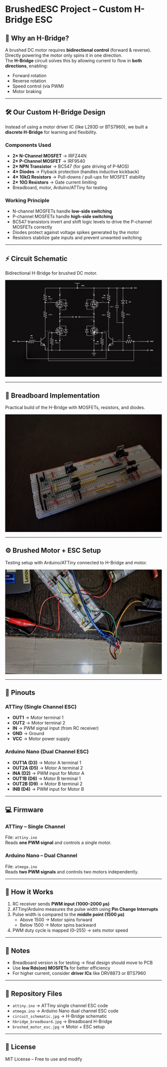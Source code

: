 # BrushedESC Project – Custom H-Bridge ESC

## 🔧 Why an H-Bridge?
A brushed DC motor requires **bidirectional control** (forward & reverse).  
Directly powering the motor only spins it in one direction.  
The **H-Bridge** circuit solves this by allowing current to flow in **both directions**, enabling:  
- Forward rotation  
- Reverse rotation  
- Speed control (via PWM)  
- Motor braking  

---

## 🛠️ Our Custom H-Bridge Design
Instead of using a motor driver IC (like L293D or BTS7960), we built a **discrete H-Bridge** for learning and flexibility.  

### Components Used
- **2× N-Channel MOSFET** → IRFZ44N  
- **2× P-Channel MOSFET** → IRF9540  
- **2× NPN Transistor** → BC547 (for gate driving of P-MOS)  
- **4× Diodes** → Flyback protection (handles inductive kickback)  
- **4× 10kΩ Resistors** → Pull-downs / pull-ups for MOSFET stability  
- **2× 10Ω Resistors** → Gate current limiting  
- Breadboard, motor, Arduino/ATTiny for testing  

### Working Principle
- N-channel MOSFETs handle **low-side switching**  
- P-channel MOSFETs handle **high-side switching**  
- BC547 transistors invert and shift logic levels to drive the P-channel MOSFETs correctly  
- Diodes protect against voltage spikes generated by the motor  
- Resistors stabilize gate inputs and prevent unwanted switching  

---

## ⚡ Circuit Schematic
Bidirectional H-Bridge for brushed DC motor.  

![Circuit Schematic](circuit_schematic.jpg)

---

## 🔩 Breadboard Implementation
Practical build of the H-Bridge with MOSFETs, resistors, and diodes.  

![H-Bridge Breadboard](hbridge_breadboard.jpg)

---

## ⚙️ Brushed Motor + ESC Setup
Testing setup with Arduino/ATTiny connected to H-Bridge and motor.  

![Brushed Motor ESC Setup](brushed_motor_esc.jpg)

---

## 📌 Pinouts

### ATTiny (Single Channel ESC)
- **OUT1** → Motor terminal 1  
- **OUT2** → Motor terminal 2  
- **IN** → PWM signal input (from RC receiver)  
- **GND** → Ground  
- **VCC** → Motor power supply  

### Arduino Nano (Dual Channel ESC)
- **OUT1A (D3)** → Motor A terminal 1  
- **OUT2A (D5)** → Motor A terminal 2  
- **INA (D2)** → PWM input for Motor A  
- **OUT1B (D6)** → Motor B terminal 1  
- **OUT2B (D9)** → Motor B terminal 2  
- **INB (D4)** → PWM input for Motor B  

---

## 💻 Firmware

### ATTiny – Single Channel
File: `attiny.ino`  
Reads **one PWM signal** and controls a single motor.  

### Arduino Nano – Dual Channel
File: `atmega.ino`  
Reads **two PWM signals** and controls two motors independently.  

---

## 📖 How it Works
1. RC receiver sends **PWM input (1000–2000 µs)**  
2. ATTiny/Arduino measures the pulse width using **Pin Change Interrupts**  
3. Pulse width is compared to the **middle point (1500 µs)**  
   - Above 1500 → Motor spins forward  
   - Below 1500 → Motor spins backward  
4. PWM duty cycle is mapped (0–255) → sets motor speed  

---

## 📝 Notes
- Breadboard version is for testing → final design should move to PCB  
- Use **low Rds(on) MOSFETs** for better efficiency  
- For higher current, consider **driver ICs** like DRV8873 or BTS7960  

---

## 📂 Repository Files
- `attiny.ino` → ATTiny single channel ESC code  
- `atmega.ino` → Arduino Nano dual channel ESC code  
- `circuit_schematic.jpg` → H-Bridge schematic  
- `hbridge_breadboard.jpg` → Breadboard H-Bridge  
- `brushed_motor_esc.jpg` → Motor + ESC setup  

---

## 📜 License
MIT License – Free to use and modify  

